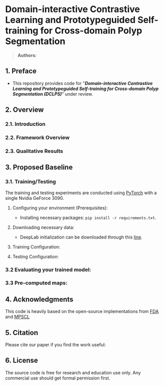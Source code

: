 # Domain-interactive Contrastive Learning and Prototypeguided Self-training for Cross-domain Polyp Segmentation

> **Authors:** 


## 1. Preface

- This repository provides code for "_**Domain-interactive Contrastive Learning and Prototypeguided Self-training for Cross-domain Polyp Segmentation (DCLPS)**_" under review. 


## 2. Overview

### 2.1. Introduction


### 2.2. Framework Overview


### 2.3. Qualitative Results


## 3. Proposed Baseline

### 3.1. Training/Testing

The training and testing experiments are conducted using [PyTorch](https://github.com/pytorch/pytorch) with 
a single Nvidia GeForce 3090.


1. Configuring your environment (Prerequisites):
   
   + Installing necessary packages: `pip install -r requirements.txt`.

2. Downloading necessary data:

   + DeepLab initialization can be downloaded through this [line](https://drive.google.com/file/d/1dk_4JJZBj4OZ1mkfJ-iLLWPIulQqvHQd/view?usp=sharing).
   
3. Training Configuration:


4. Testing Configuration:


### 3.2 Evaluating your trained model:


### 3.3 Pre-computed maps: 

## 4. Acknowledgments
This code is heavily based on the open-source implementations from [FDA](https://github.com/YanchaoYang/FDA) and [MPSCL](https://github.com/TFboys-lzz/MPSCL) 

## 5. Citation

Please cite our paper if you find the work useful: 
    

## 6. License

The source code is free for research and education use only. Any commercial use should get formal permission first.

